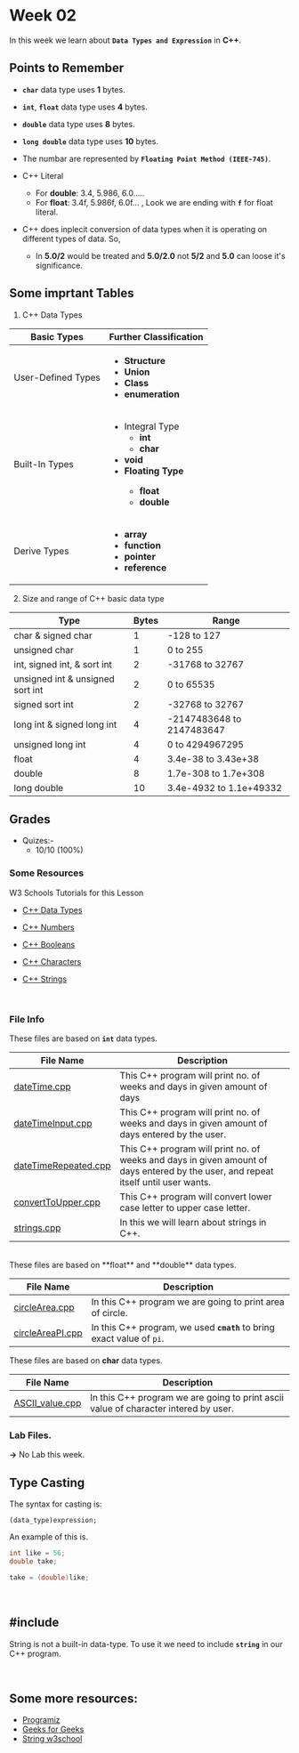 # Week 02

In this week we learn about **`Data Types and Expression`** in **C++**.

## Points to Remember

- **`char`** data type uses **1** bytes.

- **`int`**, **`float`** data type uses **4** bytes.

- **`double`** data type uses **8** bytes.

- **`long double`** data type uses **10** bytes.

- The numbar are represented by **`Floating Point Method (IEEE-745)`**.

- C++ Literal
    - For **double**: 3.4, 5.986, 6.0.....
    - For **float**: 3.4f, 5.986f, 6.0f... , Look we are ending with **`f`** for float literal.

- C++ does inplecit conversion of data types when it is operating on different types of data. So, 
    - In **5.0/2** would be treated and **5.0/2.0** not **5/2** and **5.0** can loose it's significance.




## Some imprtant Tables 

1. C++ Data Types

| Basic Types | Further Classification |
|---|---|
| User-Defined Types | <ul><li>**Structure**</li><li>**Union**</li><li>**Class**</li><li>**enumeration**</li></ul> |
| Built-In Types | <ul><li>Integral Type<ul><li><b>int<b></li><li><b>char</b></li></ul></li><li><b>void</b></li><li>Floating Type<ul><li><b>float<b></li><li><b>double</b></li></ul></li></ul> |
| Derive Types | <ul><li><b>array</b></li><li><b>function</b></li><li><b>pointer</b></li><li><b>reference</b></li></ul> |




2. Size and range of C++ basic data type

| Type | Bytes | Range |
|---|---|---|
| char & signed char| 1 | -128 to 127 |
| unsigned char | 1 | 0 to 255 | 
| int, signed int, & sort int | 2 | -31768 to 32767 |
| unsigned int & unsigned sort int | 2 | 0 to 65535 |
| signed sort int | 2 | -32768 to 32767 |
| long int & signed long int | 4 | -2147483648 to 2147483647 |
| unsigned long int | 4 | 0 to 4294967295 |
| float | 4 | 3.4e-38 to 3.43e+38 |
| double | 8 | 1.7e-308 to  1.7e+308 |
| long double | 10 | 3.4e-4932 to 1.1e+49332 |



## Grades

- Quizes:-
    - 10/10 (100%)


### Some Resources

W3 Schools Tutorials for this Lesson

- [C++ Data Types](https://www.w3schools.com/cpp/cpp_data_types.asp)

- [C++ Numbers](https://www.w3schools.com/cpp/cpp_data_types_numeric.asp)

- [C++ Booleans](https://www.w3schools.com/cpp/cpp_data_types_bool.asp)

- [C++ Characters](https://www.w3schools.com/cpp/cpp_data_types_char.asp)

- [C++ Strings](https://www.w3schools.com/cpp/cpp_data_types_string.asp)

<br>

### File Info

These files are based on **`int`** data types.

| File Name | Description |
|---|---|
| [dateTime.cpp](dateTime.cpp) | This C++ program will print no. of weeks and days in given amount of days |
| [dateTimeInput.cpp](dateTimeInput.cpp) | This C++ program will print no. of weeks and days in given amount of days entered by the user. |
| [dateTimeRepeated.cpp](dateTimeRepeated.cpp) | This C++ program will print no. of weeks and days in given amount of days entered by the user, and repeat itself until user wants. |
| [convertToUpper.cpp](convertToUpper.cpp) | This C++ program will convert lower case letter to upper case letter. |
| [strings.cpp](strings.cpp) | In this we will learn about strings in C++. |

<br>
These files are based on **float** and **double** data types.

| File Name | Description |
|---|---|
| [circleArea.cpp](circleArea.cpp) | In this C++ program we are going to print area of circle. |
| [circleAreaPI.cpp](circleAreaPI.cpp) | In this C++ program, we used **`cmath`** to bring exact value of `pi`. |


These files are based on **char** data types.

| File Name | Description |
|---|---|
| [ASCII_value.cpp](ASCII_value.cpp) | In this C++ program we are going to print ascii value of character intered by user. |

### Lab Files.
**->** No Lab this week.

## Type Casting 

The syntax for casting is:

```console
(data_type)expression;
```

An example of this is.

```cpp
int like = 56;
double take;

take = (double)like;
```


<br>

## #include <string>

String is not a built-in data-type. To use it we need to include **`string`** in our C++ program.

<br>

## Some more resources:
- [Programiz](https://www.programiz.com/cpp-programming/type-conversion)
- [Geeks for Geeks](https://www.geeksforgeeks.org/type-conversion-in-c/)
- [String w3school](https://www.w3schools.com/cpp/cpp_strings.asp)

